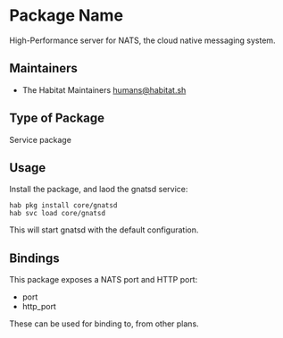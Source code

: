 # Package Name

High-Performance server for NATS, the cloud native messaging system.

## Maintainers

* The Habitat Maintainers <humans@habitat.sh>

## Type of Package

Service package

## Usage

Install the package, and laod the gnatsd service:

```
hab pkg install core/gnatsd
hab svc load core/gnatsd
```

This will start gnatsd with the default configuration.

## Bindings

This package exposes a NATS port and HTTP port:

* port
* http_port

These can be used for binding to, from other plans.
